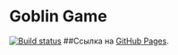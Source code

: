# Goblin Game
[![Build status](https://ci.appveyor.com/api/projects/status/ndhu1pdpms8mfxj2?svg=true)](https://ci.appveyor.com/project/Anna-Edel/event-handling)
##Ссылка на [GitHub Pages](https://github.com/Anna-Edel/Event_Handling).



